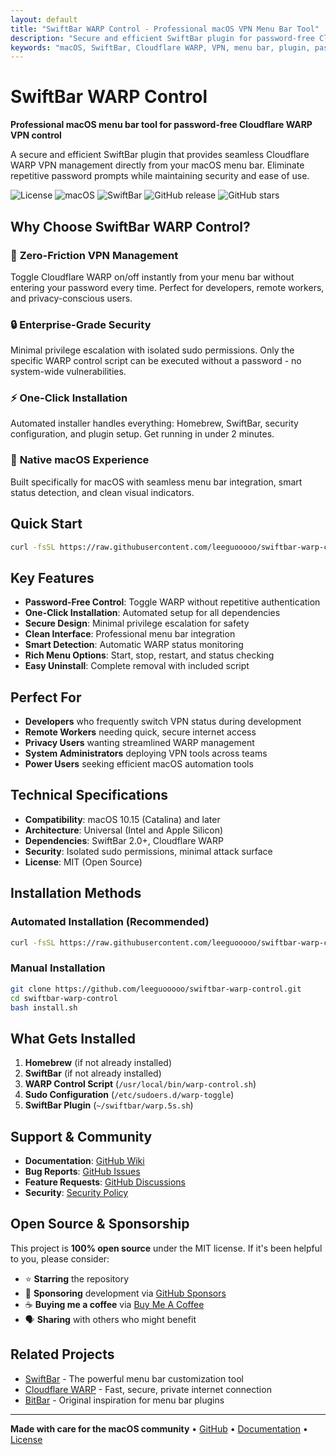 ```yaml
---
layout: default
title: "SwiftBar WARP Control - Professional macOS VPN Menu Bar Tool"
description: "Secure and efficient SwiftBar plugin for password-free Cloudflare WARP VPN management on macOS. One-click installation, menu bar integration, and enterprise security."
keywords: "macOS, SwiftBar, Cloudflare WARP, VPN, menu bar, plugin, password-free, automation, security"
---
```


# SwiftBar WARP Control

**Professional macOS menu bar tool for password-free Cloudflare WARP VPN control**

A secure and efficient SwiftBar plugin that provides seamless Cloudflare WARP VPN management directly from your macOS menu bar. Eliminate repetitive password prompts while maintaining security and ease of use.

![License](https://img.shields.io/badge/license-MIT-blue.svg)
![macOS](https://img.shields.io/badge/macOS-10.15+-brightgreen.svg)
![SwiftBar](https://img.shields.io/badge/SwiftBar-2.0+-orange.svg)
![GitHub release](https://img.shields.io/github/v/release/leeguooooo/swiftbar-warp-control)
![GitHub stars](https://img.shields.io/github/stars/leeguooooo/swiftbar-warp-control)

## Why Choose SwiftBar WARP Control?

### 🚀 **Zero-Friction VPN Management**
Toggle Cloudflare WARP on/off instantly from your menu bar without entering your password every time. Perfect for developers, remote workers, and privacy-conscious users.

### 🔒 **Enterprise-Grade Security**
Minimal privilege escalation with isolated sudo permissions. Only the specific WARP control script can be executed without a password - no system-wide vulnerabilities.

### ⚡ **One-Click Installation**
Automated installer handles everything: Homebrew, SwiftBar, security configuration, and plugin setup. Get running in under 2 minutes.

### 🎯 **Native macOS Experience**
Built specifically for macOS with seamless menu bar integration, smart status detection, and clean visual indicators.

## Quick Start

```bash
curl -fsSL https://raw.githubusercontent.com/leeguooooo/swiftbar-warp-control/main/install.sh | bash
```

## Key Features

- **Password-Free Control**: Toggle WARP without repetitive authentication
- **One-Click Installation**: Automated setup for all dependencies
- **Secure Design**: Minimal privilege escalation for safety
- **Clean Interface**: Professional menu bar integration
- **Smart Detection**: Automatic WARP status monitoring
- **Rich Menu Options**: Start, stop, restart, and status checking
- **Easy Uninstall**: Complete removal with included script

## Perfect For

- **Developers** who frequently switch VPN status during development
- **Remote Workers** needing quick, secure internet access
- **Privacy Users** wanting streamlined WARP management
- **System Administrators** deploying VPN tools across teams
- **Power Users** seeking efficient macOS automation tools

## Technical Specifications

- **Compatibility**: macOS 10.15 (Catalina) and later
- **Architecture**: Universal (Intel and Apple Silicon)
- **Dependencies**: SwiftBar 2.0+, Cloudflare WARP
- **Security**: Isolated sudo permissions, minimal attack surface
- **License**: MIT (Open Source)

## Installation Methods

### Automated Installation (Recommended)
```bash
curl -fsSL https://raw.githubusercontent.com/leeguooooo/swiftbar-warp-control/main/install.sh | bash
```

### Manual Installation
```bash
git clone https://github.com/leeguooooo/swiftbar-warp-control.git
cd swiftbar-warp-control
bash install.sh
```

## What Gets Installed

1. **Homebrew** (if not already installed)
2. **SwiftBar** (if not already installed)
3. **WARP Control Script** (`/usr/local/bin/warp-control.sh`)
4. **Sudo Configuration** (`/etc/sudoers.d/warp-toggle`)
5. **SwiftBar Plugin** (`~/swiftbar/warp.5s.sh`)

## Support & Community

- **Documentation**: [GitHub Wiki](https://github.com/leeguooooo/swiftbar-warp-control/wiki)
- **Bug Reports**: [GitHub Issues](https://github.com/leeguooooo/swiftbar-warp-control/issues)
- **Feature Requests**: [GitHub Discussions](https://github.com/leeguooooo/swiftbar-warp-control/discussions)
- **Security**: [Security Policy](https://github.com/leeguooooo/swiftbar-warp-control/security)

## Open Source & Sponsorship

This project is **100% open source** under the MIT license. If it's been helpful to you, please consider:

- ⭐ **Starring** the repository
- 💝 **Sponsoring** development via [GitHub Sponsors](https://github.com/sponsors/leeguooooo)
- ☕ **Buying me a coffee** via [Buy Me A Coffee](https://buymeacoffee.com/leeguooooo)
- 🗣️ **Sharing** with others who might benefit

## Related Projects

- [SwiftBar](https://github.com/swiftbar/SwiftBar) - The powerful menu bar customization tool
- [Cloudflare WARP](https://1.1.1.1/) - Fast, secure, private internet connection
- [BitBar](https://github.com/matryer/bitbar) - Original inspiration for menu bar plugins

---

**Made with care for the macOS community** • [GitHub](https://github.com/leeguooooo/swiftbar-warp-control) • [Documentation](docs/) • [License](LICENSE)